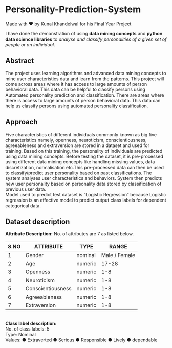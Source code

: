 # Personality-Prediction-System
Made with ❤️ by Kunal Khandelwal for his Final Year Project

I have done the demonstration of using <b>data mining concepts</b> and <b>python data science libraries</b> to <i>analyse and classify personalities of a given set of people or an individual</i>.

## Abstract
The project uses learning algorithms and advanced data mining concepts to mine user characteristics data and learn from the patterns.
This project will come across areas where it has access to large amounts of person behavioral data. This data can be helpful to classify persons using Automated personality prediction and classification. There are areas where there is access to large amounts of person behavioral data. This data can help us classify persons using automated personality classification.

## Approach
Five characteristics of different individuals commonly known as big five characteristics namely, openness, neuroticism, conscientiousness, agreeableness and extraversion are stored in a dataset and used for training. Based on this training, the personality of individuals are predicted using data mining concepts. Before testing the dataset, it is pre-processed using different data mining concepts like handling missing values, data discretization, normalisation etc.This pre-processed data can then be used to classify/predict user personality based on past classifications. The system analyses user characteristics and behaviors. System then predicts new user personality based on personality data stored by classification of previous user data. <br>
Model used to predict test dataset is “Logistic Regression” because Logistic regression is an effective model to predict output class labels for dependent categorical data.

## Dataset description
<b>Attribute Description:</b>
No. of attributes are 7 as listed below.

|S.NO |	ATTRIBUTE |	TYPE |RANGE|
| --- | --- | --- | --- |
|1	|Gender	|nominal|	Male / Female|
|2	|Age |	numeric|	17-28|
|3	|Openness	| numeric|	1-8|
|4	|Neuroticism |numeric|	1-8|
|5	|Conscientiousness	|numeric	|1-8|
|6	|Agreeableness	|numeric	|1-8|
|7	|Extraversion |	numeric	|1-8|
<br>
<b>Class label description:</b><br>
No. of class labels: 5<br>
Type: Nominal<br>
Values:	
●	Extraverted 
●	Serious 
●	Responsible 
●	Lively 
●	dependable 

